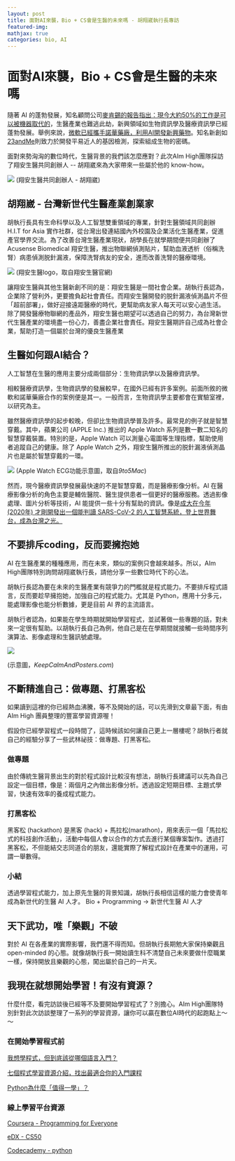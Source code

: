 ```yaml
---
layout: post
title: 面對AI來襲，Bio + CS會是生醫的未來嗎 - 胡翔崴執行長專訪
featured-img:
mathjax: true
categories: bio, AI
---
```


# 面對AI來襲，Bio + CS會是生醫的未來嗎

隨著 AI 的蓬勃發展，知名顧問公司[麥肯錫的報告指出：現今大約50%的工作是可以被機器取代的](https://www.mckinsey.com/featured-insights/future-of-work/jobs-lost-jobs-gained-what-the-future-of-work-will-mean-for-jobs-skills-and-wages)，生醫產業也難逃此劫，新興領域如生物資訊學及醫療資訊學已經蓬勃發展。舉例來說，[微軟已經攜手諾華藥廠，利用AI開發新興藥物](https://technews.tw/2019/10/03/novartis-microsoft-ai-research-and-development-of-new-drugs/)。知名新創如[23andMe](https://www.23andme.com/)則致力於開發平易近人的基因檢測，探索組成生物的密碼。

面對來勢洶洶的數位時代，生醫背景的我們該怎麼應對？此次AIm High團隊採訪了翔安生醫共同創辦人 -- 胡翔崴來為大家帶來一些屬於他的 know-how。

![](https://i.imgur.com/cRixKil.png)
(翔安生醫共同創辦人 - 胡翔崴)

## 胡翔崴 - 台灣新世代生醫產業創業家
胡執行長具有生命科學以及人工智慧雙重領域的專業，針對生醫領域共同創辦 H.I.T for Asia 實作社群，從台灣出發連結國內外校園及企業活化生醫產業，促進產官學界交流。為了改善台灣生醫產業現狀，胡學長在就學期間便共同創辦了 Acusense Biomedical 翔安生醫，推出物聯網偵測貼片，幫助血液透析（俗稱洗腎）病患偵測脱針漏液，保障洗腎病友的安全，進而改善洗腎的醫療環境。


![](https://i.imgur.com/cYDqMbJ.png)
(翔安生醫logo，取自翔安生醫官網)


讓翔安生醫與其他生醫新創不同的是：翔安生醫是一間社會企業。胡執行長認為，企業除了營利外，更要擔負起社會責任。而翔安生醫開發的脱針漏液偵測晶片不但「超前部署」，做好迎接遠距醫療的時代，更幫助病友家人每天可以安心過生活。除了開發醫療物聯網的產品外，翔安生醫也期望可以透過自己的努力，為台灣新世代生醫產業的環境盡一份心力，善盡企業社會責任。翔安生醫期許自己成為社會企業，幫助打造一個屬於台灣的優良生醫產業


## 生醫如何跟AI結合？
人工智慧在生醫的應用主要分成兩個部分：生物資訊學以及醫療資訊學。

相較醫療資訊學，生物資訊學的發展較早，在國外已經有許多案例。前面所敘的微軟和諾華藥廠合作的案例便是其一。一般而言，生物資訊學主要都會在實驗室裡，以研究為主。


雖然醫療資訊學的起步較晚，但卻比生物資訊學普及許多。最常見的例子就是智慧穿戴。其中，蘋果公司 (APPLE Inc.) 推出的 Apple Watch 系列是數一數二知名的智慧穿戴裝置。特別的是，Apple Watch 可以測量心電圖等生理指標，幫助使用者追蹤自己的健康。除了 Apple Watch 之外，翔安生醫所推出的脱針漏液偵測晶片也是屬於智慧穿戴的一環。


![](https://i.imgur.com/I1IB87m.jpg)
(Apple Watch ECG功能示意圖，取自*9to5Mac*)


然而，現今醫療資訊學發展最快速的不是智慧穿戴，而是醫療影像分析。AI 在醫療影像分析的角色主要是輔佐醫院、醫生提供患者一個更好的醫療服務。透過影像處理、圖片分析等技術，AI 能提供一些十分有幫助的資訊。像是[成大在今年 (2020年) 才剛開發出一個能判讀 SARS-CoV-2 的人工智慧系統，登上世界舞台，成為台灣之光。](https://web.ncku.edu.tw/p/406-1000-206328,r2744.php?Lang=zh-tw)


## 不要排斥coding，反而要擁抱她
AI 在生醫產業的種種應用，而在未來，類似的案例只會越來越多。所以，AIm High團隊特別詢問胡翔崴執行長，請他分享一些數位時代下的心法。

胡執行長認為要在未來的生醫產業有競爭力的門檻就是程式能力。不要排斥程式語言，反而要趁早擁抱她，加強自己的程式能力。尤其是 Python，應用十分多元，能處理影像也能分析數據，更是目前 AI 界的主流語言。

胡執行者認為，如果能在學生時期就開始學習程式，並試著做一些專題的話，對未來一定很有幫助。以胡執行長自己為例，他自己是在在學期間就接觸一些時間序列演算法、影像處理和生醫訊號處理。

![](https://i.imgur.com/ftSgEjw.png)

(示意圖，*KeepCalmAndPosters.com*)


## 不斷精進自己：做專題、打黑客松
如果讀到這裡的你已經熱血沸騰，等不及開始的話，可以先滑到文章最下面，有由 AIm High 團員整理的豐富學習資源喔！

假設你已經學習程式一段時間了，這時候該如何讓自己更上一層樓呢？胡執行者就自己的經驗分享了一些武林祕技：做專題、打黑客松。


### 做專題
由於傳統生醫背景出生的對於程式設計比較沒有想法，胡執行長建議可以先為自己設定一個目標，像是：兩個月之內做出影像分析。透過設定短期目標、主題式學習，快速有效率的養成程式能力。


### 打黑客松
黑客松 (hackathon) 是黑客 (hack) + 馬拉松(marathon)，用來表示一個「馬拉松式的科技創作活動」，活動中每個人會以合作的方式去進行某個專案製作。透過打黑客松，不但能結交志同道合的朋友，還能實際了解程式設計在產業中的運用，可謂一舉數得。


### 小結

透過學習程式能力，加上原先生醫的背景知識，胡執行長相信這樣的能力會使青年成為新世代的生醫 AI 人才。
Bio + Programming $\rightarrow$ 新世代生醫 AI 人才



## 天下武功，唯「樂觀」不破
對於 AI 在各產業的實際影響，我們還不得而知。但胡執行長期勉大家保持樂觀且 open-minded 的心態。就像胡執行長一開始讀生科不清楚自己未來要做什麼職業一樣，保持開放且樂觀的心態，闖出屬於自己的一片天。

## 我現在就想開始學習！有沒有資源？
什麼什麼，看完訪談後已經等不及要開始學習程式了？別擔心。AIm High團隊特別針對此次訪談整理了一系列的學習資源，讓你可以贏在數位AI時代的起跑點上～～

### 在開始學習程式前
[我想學程式，但到底該從哪個語言入門？](https://medium.com/appworks-school/most-popular-programming-language-for-first-time-learners-54b7da125e3c)

[七個程式學習資源介紹，找出最適合你的入門課程](https://medium.com/appworks-school/best-programming-learning-website-16b94586d87f)

[Python為什麼「值得一學」？](https://medium.com/codingbar/python%E7%82%BA%E4%BB%80%E9%BA%BC-%E5%80%BC%E5%BE%97%E4%B8%80%E5%AD%B8-%E4%B8%8A-154b112133e8)

### 線上學習平台資源
[Coursera - Programming for Everyone](https://www.coursera.org/learn/python)

[eDX - CS50](https://www.edx.org/course/cs50s-introduction-to-computer-science)

[Codecademy - python](https://www.codecademy.com/catalog/language/python)
